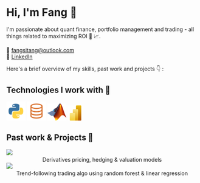 # Hi, I'm Fang 👋
I'm passionate about quant finance, portfolio management and trading - all things related to maximizing ROI 🫡 📈. 

📩 fangsitang@outlook.com <br>
👤 <a href="https://www.linkedin.com/in/fangsitang" target="_blank">LinkedIn</a>

Here's a brief overview of my skills, past work and projects 👇 :

## Technologies I work with 🔧

<p>
  <img src="images/logo_python.jpg" alt="Python" width="50" height="50">
  <img src="images/logo_slq.png" alt="SQL" width="50" height="50">
  <img src="images/logo_matlab.png" alt="Matlab" width="50" height="45">
  <img src="images/logo_powerbi.png" alt="Power BI" width="40" height="40">
</p>

## Past work & Projects 🚀

<p float="left">
  <a href="https://github.com/fangsitang/derivatives">
    <img src="images/stock_market_bw.png" width="400" />
  </a>
  <br>
  <span style="display: block; text-align: center;">Derivatives pricing, hedging & valuation models</span>

  <a href="https://github.com/fangsitang/derivatices">
    <img src="images/stock_market_bw.png" width="400" />
  </a>
  <br>
  <span style="display: block; text-align: center;">Trend-following trading algo using random forest & linear regression</span>
</p>

  


